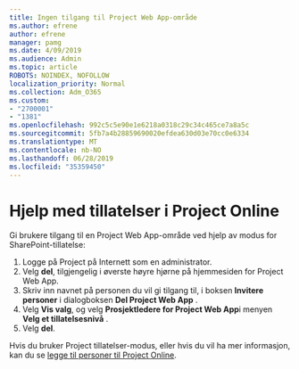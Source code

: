 ```yaml
---
title: Ingen tilgang til Project Web App-område
ms.author: efrene
author: efrene
manager: pamg
ms.date: 4/09/2019
ms.audience: Admin
ms.topic: article
ROBOTS: NOINDEX, NOFOLLOW
localization_priority: Normal
ms.collection: Adm_O365
ms.custom:
- "2700001"
- "1381"
ms.openlocfilehash: 992c5c5e90e1e6218a0318c29c34c465ce7a8a5c
ms.sourcegitcommit: 5fb7a4b28859690020efdea630d03e70cc0e6334
ms.translationtype: MT
ms.contentlocale: nb-NO
ms.lasthandoff: 06/28/2019
ms.locfileid: "35359450"
---
```

# <a name="help-with-permissions-in-project-online"></a>Hjelp med tillatelser i Project Online

Gi brukere tilgang til en Project Web App-område ved hjelp av modus for SharePoint-tillatelse:

1. Logge på Project på Internett som en administrator.
2. Velg **del**, tilgjengelig i øverste høyre hjørne på hjemmesiden for Project Web App.
3. Skriv inn navnet på personen du vil gi tilgang til, i boksen **Invitere personer** i dialogboksen **Del Project Web App** .
4. Velg **Vis valg**, og velg **Prosjektledere for Project Web App**i menyen **Velg et tillatelsesnivå** .
5. Velg **del**.

Hvis du bruker Project tillatelser-modus, eller hvis du vil ha mer informasjon, kan du se [legge til personer til Project Online](https://docs.microsoft.com/projectonline/step-2-add-people-to-project-online).
